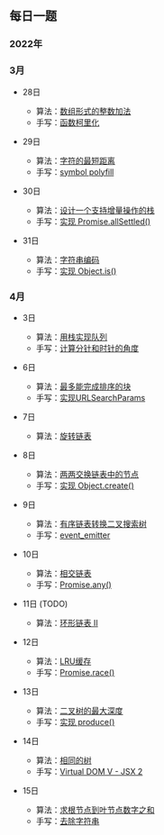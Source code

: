 ## 每日一题

### 2022年

### 3月
- 28日 
  - 算法：[数组形式的整数加法](./algorithm/leet_code_989.ts)
  - 手写：[函数柯里化](./js/function_curry.js)

- 29日 
  - 算法：[字符的最短距离](./algorithm/leet_code_821.ts)
  - 手写：[symbol polyfill](./js/symbol_polyfill.js)

- 30日 
  - 算法：[设计一个支持增量操作的栈](./algorithm/leet_code_1381.ts)
  - 手写：[实现 Promise.allSettled()](./js/promise_allSettled.js)

- 31日 
  - 算法：[字符串编码](./algorithm/leet_code_394.ts)
  - 手写：[实现 Object.is()](./js/object_is.js)

### 4月
- 3日 
  - 算法：[用栈实现队列](./algorithm/leet_code_232.ts)
  - 手写：[计算分针和时针的角度](./js/hours_minutes_angle.js)

- 6日 
  - 算法：[最多能完成排序的块](./algorithm/leet_code_768.ts)
  - 手写：[实现URLSearchParams](./js/URL_search_params.js)

- 7日 
  - 算法：[旋转链表](./algorithm/leet_code_61.ts)

- 8日 
  - 算法：[两两交换链表中的节点](./algorithm/leet_code_24.ts)
  - 手写：[实现 Object.create()](./js/object_create.js)

- 9日 
  - 算法：[有序链表转换二叉搜索树](./algorithm/leet_code_109.ts)
  - 手写：[event_emitter](./js/event_emitter.js)

- 10日 
  - 算法：[相交链表](./algorithm/leet_code_160.ts)
  - 手写：[Promise.any()](./js/promise_any.js)

- 11日 (TODO) 
  - 算法：[环形链表 II](./algorithm/leet_code_142.ts)

- 12日 
  - 算法：[LRU缓存](./algorithm/leet_code_146.ts)
  - 手写：[Promise.race()](./js/promise_race.js)

- 13日 
  - 算法：[二叉树的最大深度](./algorithm/leet_code_104.ts)
  - 手写：[实现 produce()](./js/immerjs_produce.ts)

- 14日 
  - 算法：[相同的树](./algorithm/leet_code_100.ts)
  - 手写：[Virtual DOM V - JSX 2](./js/virtual_dom_jsx.ts)

- 15日 
  - 算法：[求根节点到叶节点数字之和](./algorithm/leet_code_129.ts)
  - 手写：[去除字符串](./js/remove_chars.ts)